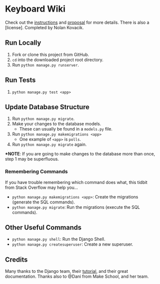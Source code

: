 # Keyboard Wiki
Check out the [instructions] and [proposal] for more details.
There is also a [license].
Completed by Nolan Kovacik.

## Run Locally
1. Fork or clone this project from GitHub.
1. `cd` into the downloaded project root directory.
1. Run `python manage.py runserver`.

## Run Tests
1. `python manage.py test <app>`

## Update Database Structure
1. Run `python manage.py migrate`.
1. Make your changes to the database models.
	- These can usually be found in a `models.py` file.
1. Run `python manage.py makemigrations <app>`
	- One example of `<app>` is `polls`.
1. Run `python manage.py migrate` again.

**\*NOTE**: If you are going to make changes to the database more than once, step 1 may be superfluous.

### Remembering Commands
If you have trouble remembering which command does what, this tidbit from Stack Overflow may help you&hellip;
- `python manage.py makemigrations <app>`: Create the migrations (generate the SQL commands).
- `python manage.py migrate`: Run the migrations (execute the SQL commands).

## Other Useful Commands
- `python manage.py shell`: Run the Django Shell.
- `python manage.py createsuperuser`: Create a new superuser.

## Credits
Many thanks to the Django team, their [tutorial], and their great documentation.
Thanks also to @Dani from Make School, and her team.


[tutorial]: https://docs.djangoproject.com/en/3.0/intro/tutorial01/
[proposal]: ./PROPOSAL.md
[instructions]: ./INSTRUCTIONS.md
